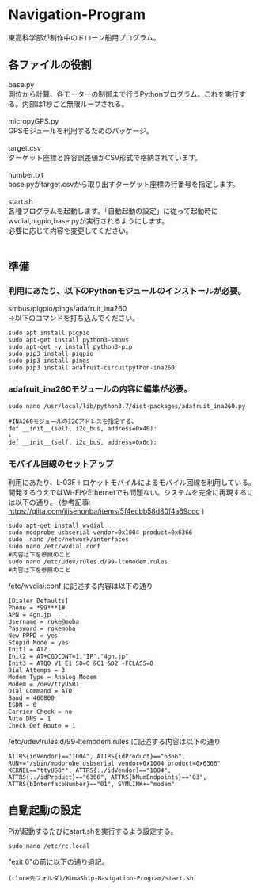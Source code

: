 # Navigation-Program
東高科学部が制作中のドローン船用プログラム。

## 各ファイルの役割
base.py<br>
測位から計算、各モーターの制御まで行うPythonプログラム。これを実行する。内部は1秒ごと無限ループされる。<br><br>
micropyGPS.py<br>
GPSモジュールを利用するためのパッケージ。<br><br>
target.csv<br>
ターゲット座標と許容誤差値がCSV形式で格納されています。<br><br>
number.txt<br>
base.pyがtarget.csvから取り出すターゲット座標の行番号を指定します。<br><br>
start.sh<br>
各種プログラムを起動します。「自動起動の設定」に従って起動時にwvdial,pigpio,base.pyが実行されるようにします。<br>
必要に応じて内容を変更してください。<br><br>

## 準備

### 利用にあたり、以下のPythonモジュールのインストールが必要。<br>
smbus/pigpio/pings/adafruit_ina260<br>
→以下のコマンドを打ち込んでください。<br>

    sudo apt install pigpio
    sudo apt-get install python3-smbus
    sudo apt-get -y install python3-pip
    sudo pip3 install pigpio
    sudo pip3 install pings
    sudo pip3 install adafruit-circuitpython-ina260
    
### adafruit_ina260モジュールの内容に編集が必要。<br>
    sudo nano /usr/local/lib/python3.7/dist-packages/adafruit_ina260.py
    
    #INA260モジュールのI2Cアドレスを指定する。
    def __init__(self, i2c_bus, address=0x40):   
    ↓
    def __init__(self, i2c_bus, address=0x6d):  
    
### モバイル回線のセットアップ
利用にあたり、L-03F＋ロケットモバイルによるモバイル回線を利用している。
開発するうえではWi-FiやEthernetでも問題ない。システムを完全に再現するには以下の通り。
(参考記事: https://qiita.com/jiisenonba/items/5f4ecbb58d80f4a69cdc )

    sudo apt-get install wvdial
    sudo modprobe usbserial vendor=0x1004 product=0x6366
    sudo  nano /etc/network/interfaces
    sudo nano /etc/wvdial.conf
    #内容は下を参照のこと
    sudo nano /etc/udev/rules.d/99-ltemodem.rules
    #内容は下を参照のこと
    
/etc/wvdial.conf に記述する内容は以下の通り
    
    [Dialer Defaults]
    Phone = *99***1#
    APN = 4gn.jp
    Username = roke@moba
    Password = rokemoba
    New PPPD = yes
    Stupid Mode = yes
    Init1 = ATZ
    Init2 = AT+CGDCONT=1,"IP","4gn.jp"
    Init3 = ATQ0 V1 E1 S0=0 &C1 &D2 +FCLASS=0
    Dial Attemps = 3
    Modem Type = Analog Modem
    Modem = /dev/ttyUSB1
    Dial Command = ATD
    Baud = 460800
    ISDN = 0
    Carrier Check = no
    Auto DNS = 1
    Check Def Route = 1
    
/etc/udev/rules.d/99-ltemodem.rules に記述する内容は以下の通り

    ATTRS{idVendor}=="1004", ATTRS{idProduct}=="6366", RUN+="/sbin/modprobe usbserial vendor=0x1004 product=0x6366"
    KERNEL=="ttyUSB*", ATTRS{../idVendor}=="1004", ATTRS{../idProduct}=="6366", ATTRS{bNumEndpoints}=="03", ATTRS{bInterfaceNumber}=="01", SYMLINK+="modem"

    
## 自動起動の設定
Piが起動するたびにstart.shを実行するよう設定する。

    sudo nano /etc/rc.local
    
"exit 0"の前に以下の通り追記。

    (clone先フォルダ)/KumaShip-Navigation-Program/start.sh
